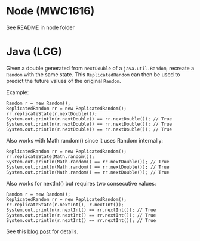 # Node (MWC1616)

See README in node folder

# Java (LCG)

Given a double generated from `nextDouble` of a `java.util.Random`, recreate a `Random` with the same state. This `ReplicatedRandom` can then be used to predict the future values of the original `Random`.

Example:

	Random r = new Random();
	ReplicatedRandom rr = new ReplicatedRandom();
	rr.replicateState(r.nextDouble());
	System.out.println(r.nextDouble() == rr.nextDouble()); // True
	System.out.println(r.nextDouble() == rr.nextDouble()); // True
	System.out.println(r.nextDouble() == rr.nextDouble()); // True

Also works with Math.random() since it uses Random internally:

	ReplicatedRandom rr = new ReplicatedRandom();
	rr.replicateState(Math.random());
	System.out.println(Math.random() == rr.nextDouble()); // True
	System.out.println(Math.random() == rr.nextDouble()); // True
	System.out.println(Math.random() == rr.nextDouble()); // True

Also works for nextInt() but requires two consecutive values:
	
	Random r = new Random();
	ReplicatedRandom rr = new ReplicatedRandom();
	rr.replicateState(r.nextInt(), r.nextInt());
	System.out.println(r.nextInt() == rr.nextInt()); // True
	System.out.println(r.nextInt() == rr.nextInt()); // True
	System.out.println(r.nextInt() == rr.nextInt()); // True

See this [blog post](http://franklinta.com/2014/08/31/predicting-the-next-math-random-in-java) for details.
